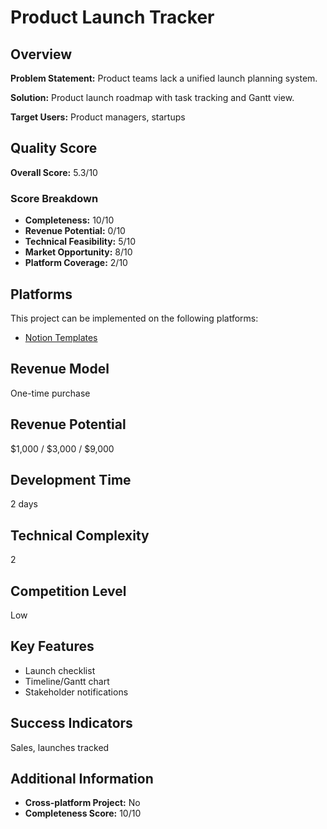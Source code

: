 # Product Launch Tracker

## Overview
**Problem Statement:** Product teams lack a unified launch planning system.

**Solution:** Product launch roadmap with task tracking and Gantt view.

**Target Users:** Product managers, startups

## Quality Score
**Overall Score:** 5.3/10

### Score Breakdown
- **Completeness:** 10/10
- **Revenue Potential:** 0/10
- **Technical Feasibility:** 5/10
- **Market Opportunity:** 8/10
- **Platform Coverage:** 2/10

## Platforms
This project can be implemented on the following platforms:
- [Notion Templates](./platforms/notion-templates/)

## Revenue Model
One-time purchase

## Revenue Potential
$1,000 / $3,000 / $9,000

## Development Time
2 days

## Technical Complexity
2

## Competition Level
Low

## Key Features
- Launch checklist
- Timeline/Gantt chart
- Stakeholder notifications

## Success Indicators
Sales, launches tracked

## Additional Information
- **Cross-platform Project:** No
- **Completeness Score:** 10/10
